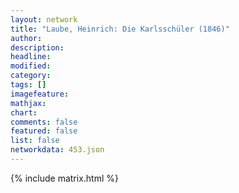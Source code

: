```yaml
---
layout: network
title: "Laube, Heinrich: Die Karlsschüler (1846)"
author:
description:
headline:
modified:
category:
tags: []
imagefeature: 
mathjax: 
chart: 
comments: false
featured: false
list: false
networkdata: 453.json
---
```

{% include matrix.html %}
